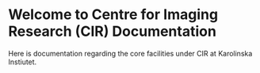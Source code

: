 # Welcome to Centre for Imaging Research (CIR) Documentation

Here is documentation regarding the core facilities under CIR at Karolinska Instiutet.
